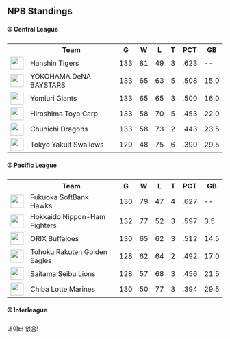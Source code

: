 ## NPB Standings

#### ⚾ Central League

<table>
<tr><th></th><th>Team</th><th>G</th><th>W</th><th>L</th><th>T</th><th>PCT</th><th>GB</th></tr>
<tr>
    <td><img src='https://npb.jp/bis/images/pet2025_t_1.gif' width='30'></td>
    <td>Hanshin
Tigers</td>
    <td>133</td>
    <td>81</td>
    <td>49</td>
    <td>3</td>
    <td>.623</td>
    <td>--</td>
</tr>
<tr>
    <td><img src='https://npb.jp/bis/images/pet2025_db_1.gif' width='30'></td>
    <td>YOKOHAMA DeNA
BAYSTARS</td>
    <td>133</td>
    <td>65</td>
    <td>63</td>
    <td>5</td>
    <td>.508</td>
    <td>15.0</td>
</tr>
<tr>
    <td><img src='https://npb.jp/bis/images/pet2025_g_1.gif' width='30'></td>
    <td>Yomiuri
Giants</td>
    <td>133</td>
    <td>65</td>
    <td>65</td>
    <td>3</td>
    <td>.500</td>
    <td>16.0</td>
</tr>
<tr>
    <td><img src='https://npb.jp/bis/images/pet2025_c_1.gif' width='30'></td>
    <td>Hiroshima Toyo
Carp</td>
    <td>133</td>
    <td>58</td>
    <td>70</td>
    <td>5</td>
    <td>.453</td>
    <td>22.0</td>
</tr>
<tr>
    <td><img src='https://npb.jp/bis/images/pet2025_d_1.gif' width='30'></td>
    <td>Chunichi
Dragons</td>
    <td>133</td>
    <td>58</td>
    <td>73</td>
    <td>2</td>
    <td>.443</td>
    <td>23.5</td>
</tr>
<tr>
    <td><img src='https://npb.jp/bis/images/pet2025_s_1.gif' width='30'></td>
    <td>Tokyo Yakult
Swallows</td>
    <td>129</td>
    <td>48</td>
    <td>75</td>
    <td>6</td>
    <td>.390</td>
    <td>29.5</td>
</tr>
</table>

#### ⚾ Pacific League

<table>
<tr><th></th><th>Team</th><th>G</th><th>W</th><th>L</th><th>T</th><th>PCT</th><th>GB</th></tr>
<tr>
    <td><img src='https://npb.jp/bis/images/pet2025_h_1.gif' width='30'></td>
    <td>Fukuoka SoftBank
Hawks</td>
    <td>130</td>
    <td>79</td>
    <td>47</td>
    <td>4</td>
    <td>.627</td>
    <td>--</td>
</tr>
<tr>
    <td><img src='' width='30'></td>
    <td>Hokkaido Nippon-Ham
Fighters</td>
    <td>132</td>
    <td>77</td>
    <td>52</td>
    <td>3</td>
    <td>.597</td>
    <td>3.5</td>
</tr>
<tr>
    <td><img src='' width='30'></td>
    <td>ORIX
Buffaloes</td>
    <td>130</td>
    <td>65</td>
    <td>62</td>
    <td>3</td>
    <td>.512</td>
    <td>14.5</td>
</tr>
<tr>
    <td><img src='https://npb.jp/bis/images/pet2025_e_1.gif' width='30'></td>
    <td>Tohoku Rakuten
Golden Eagles</td>
    <td>128</td>
    <td>62</td>
    <td>64</td>
    <td>2</td>
    <td>.492</td>
    <td>17.0</td>
</tr>
<tr>
    <td><img src='https://npb.jp/bis/images/pet2025_l_1.gif' width='30'></td>
    <td>Saitama Seibu
Lions</td>
    <td>128</td>
    <td>57</td>
    <td>68</td>
    <td>3</td>
    <td>.456</td>
    <td>21.5</td>
</tr>
<tr>
    <td><img src='https://npb.jp/bis/images/pet2025_m_1.gif' width='30'></td>
    <td>Chiba Lotte
Marines</td>
    <td>130</td>
    <td>50</td>
    <td>77</td>
    <td>3</td>
    <td>.394</td>
    <td>29.5</td>
</tr>
</table>

#### ⚾ Interleague

데이터 없음!

